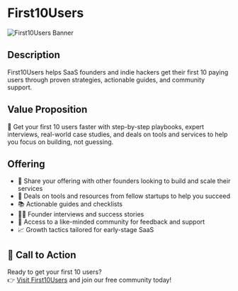 # First10Users

![First10Users Banner](https://first10users.com/images/banner.png)

## Description
First10Users helps SaaS founders and indie hackers get their first 10 paying users through proven strategies, actionable guides, and community support.

## Value Proposition
🎯 Get your first 10 users faster with step-by-step playbooks, expert interviews, real-world case studies, and deals on tools and services to help you focus on building, not guessing.

## Offering
- 🌱 Share your offering with other founders looking to build and scale their services
- 💼 Deals on tools and resources from fellow startups to help you succeed
- 📚 Actionable guides and checklists
- 🧑‍💻 Founder interviews and success stories
- 💬 Access to a like-minded community for feedback and support
- 📈 Growth tactics tailored for early-stage SaaS

## 🚀 Call to Action
Ready to get your first 10 users?  
👉 [Visit First10Users](https://first10users.com/join) and join our free community today!
